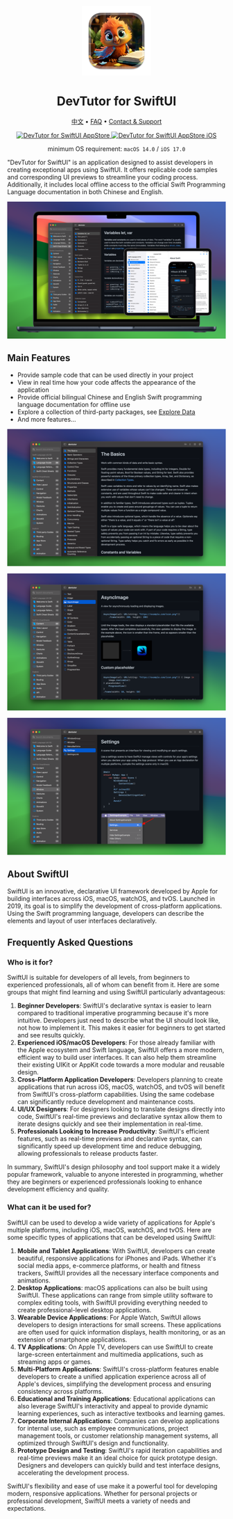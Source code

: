 <div align="center">
	<br />
	<br />
	<img src="./assets/logo.png" alt="DevTutor for SwiftUI LOGO" width="160" height="160">
	<h1>DevTutor for SwiftUI</h1>
  <!--rehype:style=border: 0;-->
  <p>
		<a href="./README.zh.md">中文</a> • 
		<a href="#frequently-asked-questions">FAQ</a> • 
		<a target="_blank" href="https://wangchujiang.com/#/contact">Contact & Support</a>
  </p>
  <p>
    <a target="_blank" href="https://apps.apple.com/app/devtutor/id6471227008" title="DevTutor for SwiftUI AppStore"><img alt="DevTutor for SwiftUI AppStore" src="https://tools.applemediaservices.com/api/badges/download-on-the-mac-app-store/black/en-us?size=250x83&amp;releaseDate=1705968000" height="51">
    </a>
    <a target="_blank" href="https://apps.apple.com/app/devtutor/id6471227008?platform=iphone" title="DevTutor for SwiftUI AppStore"><img alt="DevTutor for SwiftUI AppStore iOS" src="https://tools.applemediaservices.com/api/badges/download-on-the-app-store/black/en-us?size=250x83" height="51">
    </a>
  </p>
</div>

<div align="center">

minimum OS requirement: `macOS 14.0` / `iOS 17.0`

</div>

"DevTutor for SwiftUI" is an application designed to assist developers in creating exceptional apps using SwiftUI. It offers replicable code samples and corresponding UI previews to streamline your coding process. Additionally, it includes local offline access to the official Swift Programming Language documentation in both Chinese and English.

![DevTutor for SwiftUI screenshots-1](./assets/screenshots-1-all.png)

## Main Features

- Provide sample code that can be used directly in your project
- View in real time how your code affects the appearance of the application
- Provide official bilingual Chinese and English Swift programming language documentation for offline use
- Explore a collection of third-party packages, see [Explore Data](https://github.com/jaywcjlove/swiftui-tutorial/blob/main/data/explore.json)
- And more features...

![DevTutor for SwiftUI screenshots-1](./assets/screenshots-1.png)

![DevTutor for SwiftUI screenshots-2](./assets/screenshots-2.png)

![DevTutor for SwiftUI screenshots-3](./assets/screenshots-3.png)

## About SwiftUI

SwiftUI is an innovative, declarative UI framework developed by Apple for building interfaces across iOS, macOS, watchOS, and tvOS. Launched in 2019, its goal is to simplify the development of cross-platform applications. Using the Swift programming language, developers can describe the elements and layout of user interfaces declaratively.

## Frequently Asked Questions

### Who is it for?

SwiftUI is suitable for developers of all levels, from beginners to experienced professionals, all of whom can benefit from it. Here are some groups that might find learning and using SwiftUI particularly advantageous:

1. **Beginner Developers**: SwiftUI's declarative syntax is easier to learn compared to traditional imperative programming because it's more intuitive. Developers just need to describe what the UI should look like, not how to implement it. This makes it easier for beginners to get started and see results quickly.
2. **Experienced iOS/macOS Developers**: For those already familiar with the Apple ecosystem and Swift language, SwiftUI offers a more modern, efficient way to build user interfaces. It can also help them streamline their existing UIKit or AppKit code towards a more modular and reusable design.
3. **Cross-Platform Application Developers**: Developers planning to create applications that run across iOS, macOS, watchOS, and tvOS will benefit from SwiftUI's cross-platform capabilities. Using the same codebase can significantly reduce development and maintenance costs.
4. **UI/UX Designers**: For designers looking to translate designs directly into code, SwiftUI's real-time previews and declarative syntax allow them to iterate designs quickly and see their implementation in real-time.
5. **Professionals Looking to Increase Productivity**: SwiftUI's efficient features, such as real-time previews and declarative syntax, can significantly speed up development time and reduce debugging, allowing professionals to release products faster.

In summary, SwiftUI's design philosophy and tool support make it a widely popular framework, valuable to anyone interested in programming, whether they are beginners or experienced professionals looking to enhance development efficiency and quality.

### What can it be used for?

SwiftUI can be used to develop a wide variety of applications for Apple's multiple platforms, including iOS, macOS, watchOS, and tvOS. Here are some specific types of applications that can be developed using SwiftUI:

1. **Mobile and Tablet Applications**: With SwiftUI, developers can create beautiful, responsive applications for iPhones and iPads. Whether it's social media apps, e-commerce platforms, or health and fitness trackers, SwiftUI provides all the necessary interface components and animations.
2. **Desktop Applications**: macOS applications can also be built using SwiftUI. These applications can range from simple utility software to complex editing tools, with SwiftUI providing everything needed to create professional-level desktop applications.
3. **Wearable Device Applications**: For Apple Watch, SwiftUI allows developers to design interactions for small screens. These applications are often used for quick information displays, health monitoring, or as an extension of smartphone applications.
4. **TV Applications**: On Apple TV, developers can use SwiftUI to create large-screen entertainment and multimedia applications, such as streaming apps or games.
5. **Multi-Platform Applications**: SwiftUI's cross-platform features enable developers to create a unified application experience across all of Apple's devices, simplifying the development process and ensuring consistency across platforms.
6. **Educational and Training Applications**: Educational applications can also leverage SwiftUI's interactivity and appeal to provide dynamic learning experiences, such as interactive textbooks and learning games.
7. **Corporate Internal Applications**: Companies can develop applications for internal use, such as employee communications, project management tools, or customer relationship management systems, all optimized through SwiftUI's design and functionality.
8. **Prototype Design and Testing**: SwiftUI's rapid iteration capabilities and real-time previews make it an ideal choice for quick prototype design. Designers and developers can quickly build and test interface designs, accelerating the development process.

SwiftUI's flexibility and ease of use make it a powerful tool for developing modern, responsive applications. Whether for personal projects or professional development, SwiftUI meets a variety of needs and expectations.


<!--idoc:config:
title: DevTutor for SwiftUI is an application designed to assist developers in creating exceptional apps using SwiftUI - 
-->